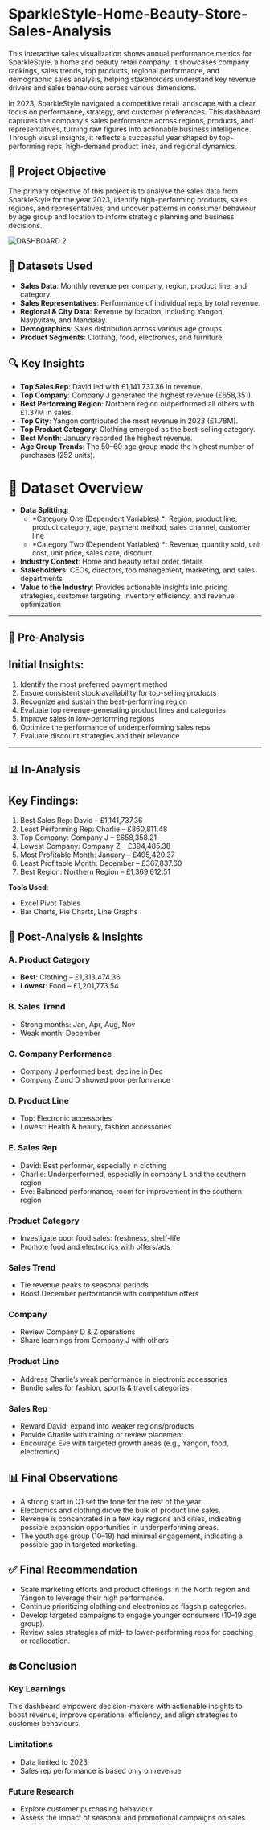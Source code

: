 # SparkleStyle-Home-Beauty-Store-Sales-Analysis
This interactive sales visualization shows annual performance metrics for SparkleStyle, a home and beauty retail company. It showcases company rankings, sales trends, top products, regional performance, and demographic sales analysis, helping stakeholders understand key revenue drivers and sales behaviours across various dimensions.

In 2023, SparkleStyle navigated a competitive retail landscape with a clear focus on performance, strategy, and customer preferences. This dashboard captures the company's sales performance across regions, products, and representatives, turning raw figures into actionable business intelligence. Through visual insights, it reflects a successful year shaped by top-performing reps, high-demand product lines, and regional dynamics.

## 🎯 Project Objective
The primary objective of this project is to analyse the sales data from SparkleStyle for the year 2023, identify high-performing products, sales regions, and representatives, and uncover patterns in consumer behaviour by age group and location to inform strategic planning and business decisions.

![DASHBOARD 2](https://github.com/user-attachments/assets/e449b065-9181-4e87-bb05-a8bce50cff70)

## 📂 Datasets Used
- **Sales Data**: Monthly revenue per company, region, product line, and category.
- **Sales Representatives**: Performance of individual reps by total revenue.
- **Regional & City Data**: Revenue by location, including Yangon, Naypyitaw, and Mandalay.
- **Demographics**: Sales distribution across various age groups.
- **Product Segments**: Clothing, food, electronics, and furniture.

## 🔍 Key Insights
- **Top Sales Rep**: David led with £1,141,737.36 in revenue.
- **Top Company**: Company J generated the highest revenue (£658,351).
- **Best Performing Region**: Northern region outperformed all others with £1.37M in sales.
- **Top City**: Yangon contributed the most revenue in 2023 (£1.78M).
- **Top Product Category**: Clothing emerged as the best-selling category.
- **Best Month**: January recorded the highest revenue.
- **Age Group Trends**: The 50–60 age group made the highest number of purchases (252 units).

# 📂 Dataset Overview
- **Data Splitting**:
  - *Category One (Dependent Variables) *: Region, product line, product category, age, payment method, sales channel, customer line
  - *Category Two (Dependent Variables) *: Revenue, quantity sold, unit cost, unit price, sales date, discount
- **Industry Context**: Home and beauty retail order details
- **Stakeholders**: CEOs, directors, top management, marketing, and sales departments
- **Value to the Industry**: Provides actionable insights into pricing strategies, customer targeting, inventory efficiency, and revenue optimization

---

## 🧪 Pre-Analysis
## Initial Insights:
1. Identify the most preferred payment method
2. Ensure consistent stock availability for top-selling products
3. Recognize and sustain the best-performing region
4. Evaluate top revenue-generating product lines and categories
5. Improve sales in low-performing regions
6. Optimize the performance of underperforming sales reps
7. Evaluate discount strategies and their relevance

---

## 📊 In-Analysis
## Key Findings:
1. Best Sales Rep: David – £1,141,737.36
2. Least Performing Rep: Charlie – £860,811.48
3. Top Company: Company J – £658,358.21
4. Lowest Company: Company Z – £394,485.38
5. Most Profitable Month: January – £495,420.37
6. Least Profitable Month: December – £367,837.60
7. Best Region: Northern Region – £1,369,612.51

**Tools Used**:
- Excel Pivot Tables
- Bar Charts, Pie Charts, Line Graphs


## 🔎 Post-Analysis & Insights

### A. Product Category
- **Best**: Clothing – £1,313,474.36
- **Lowest**: Food – £1,201,773.54

### B. Sales Trend
- Strong months: Jan, Apr, Aug, Nov
- Weak month: December

### C. Company Performance
- Company J performed best; decline in Dec
- Company Z and D showed poor performance

### D. Product Line
- Top: Electronic accessories
- Lowest: Health & beauty, fashion accessories

### E. Sales Rep
- David: Best performer, especially in clothing
- Charlie: Underperformed, especially in company L and the southern region
- Eve: Balanced performance, room for improvement in the southern region

### Product Category
- Investigate poor food sales: freshness, shelf-life
- Promote food and electronics with offers/ads

### Sales Trend
- Tie revenue peaks to seasonal periods
- Boost December performance with competitive offers

### Company
- Review Company D & Z operations
- Share learnings from Company J with others

### Product Line
- Address Charlie’s weak performance in electronic accessories
- Bundle sales for fashion, sports & travel categories

### Sales Rep
- Reward David; expand into weaker regions/products
- Provide Charlie with training or review placement
- Encourage Eve with targeted growth areas (e.g., Yangon, food, electronics)

## 📊 Final Observations
- A strong start in Q1 set the tone for the rest of the year.
- Electronics and clothing drove the bulk of product line sales.
- Revenue is concentrated in a few key regions and cities, indicating possible expansion opportunities in underperforming areas.
- The youth age group (10–19) had minimal engagement, indicating a possible gap in targeted marketing.

## ✅ Final Recommendation
- Scale marketing efforts and product offerings in the North region and Yangon to leverage their high performance.
- Continue prioritizing clothing and electronics as flagship categories.
- Develop targeted campaigns to engage younger consumers (10–19 age group).
- Review sales strategies of mid- to lower-performing reps for coaching or reallocation.


## 🔚 Conclusion

### Key Learnings
This dashboard empowers decision-makers with actionable insights to boost revenue, improve operational efficiency, and align strategies to customer behaviours.

### Limitations
- Data limited to 2023
- Sales rep performance is based only on revenue

### Future Research
- Explore customer purchasing behaviour
- Assess the impact of seasonal and promotional campaigns on sales


